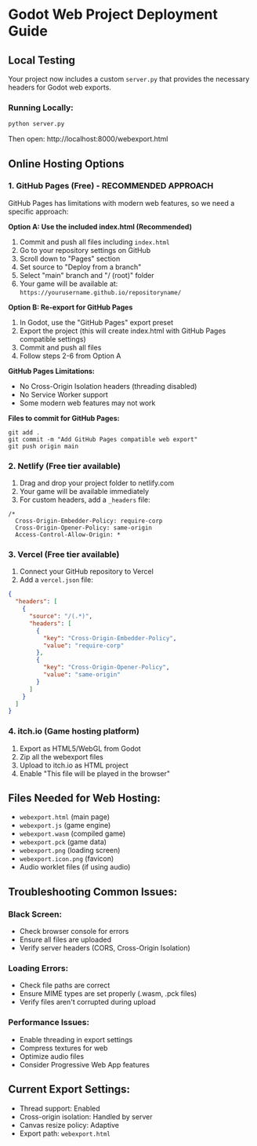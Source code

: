 # Godot Web Project Deployment Guide

## Local Testing
Your project now includes a custom `server.py` that provides the necessary headers for Godot web exports.

### Running Locally:
```bash
python server.py
```
Then open: http://localhost:8000/webexport.html

## Online Hosting Options

### 1. GitHub Pages (Free) - RECOMMENDED APPROACH
GitHub Pages has limitations with modern web features, so we need a specific approach:

**Option A: Use the included index.html (Recommended)**
1. Commit and push all files including `index.html`
2. Go to your repository settings on GitHub
3. Scroll down to "Pages" section
4. Set source to "Deploy from a branch"
5. Select "main" branch and "/ (root)" folder
6. Your game will be available at: `https://yourusername.github.io/repositoryname/`

**Option B: Re-export for GitHub Pages**
1. In Godot, use the "GitHub Pages" export preset
2. Export the project (this will create index.html with GitHub Pages compatible settings)
3. Commit and push all files
4. Follow steps 2-6 from Option A

**GitHub Pages Limitations:**
- No Cross-Origin Isolation headers (threading disabled)
- No Service Worker support
- Some modern web features may not work

**Files to commit for GitHub Pages:**
```
git add .
git commit -m "Add GitHub Pages compatible web export"
git push origin main
```

### 2. Netlify (Free tier available)
1. Drag and drop your project folder to netlify.com
2. Your game will be available immediately
3. For custom headers, add a `_headers` file:
```
/*
  Cross-Origin-Embedder-Policy: require-corp
  Cross-Origin-Opener-Policy: same-origin
  Access-Control-Allow-Origin: *
```

### 3. Vercel (Free tier available)
1. Connect your GitHub repository to Vercel
2. Add a `vercel.json` file:
```json
{
  "headers": [
    {
      "source": "/(.*)",
      "headers": [
        {
          "key": "Cross-Origin-Embedder-Policy",
          "value": "require-corp"
        },
        {
          "key": "Cross-Origin-Opener-Policy", 
          "value": "same-origin"
        }
      ]
    }
  ]
}
```

### 4. itch.io (Game hosting platform)
1. Export as HTML5/WebGL from Godot
2. Zip all the webexport files
3. Upload to itch.io as HTML project
4. Enable "This file will be played in the browser"

## Files Needed for Web Hosting:
- `webexport.html` (main page)
- `webexport.js` (game engine)
- `webexport.wasm` (compiled game)
- `webexport.pck` (game data)
- `webexport.png` (loading screen)
- `webexport.icon.png` (favicon)
- Audio worklet files (if using audio)

## Troubleshooting Common Issues:

### Black Screen:
- Check browser console for errors
- Ensure all files are uploaded
- Verify server headers (CORS, Cross-Origin Isolation)

### Loading Errors:
- Check file paths are correct
- Ensure MIME types are set properly (.wasm, .pck files)
- Verify files aren't corrupted during upload

### Performance Issues:
- Enable threading in export settings
- Compress textures for web
- Optimize audio files
- Consider Progressive Web App features

## Current Export Settings:
- Thread support: Enabled
- Cross-origin isolation: Handled by server
- Canvas resize policy: Adaptive
- Export path: `webexport.html`
